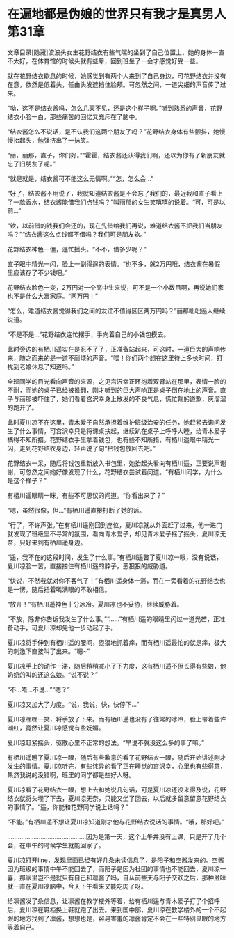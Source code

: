 # 在遍地都是伪娘的世界只有我才是真男人 第31章

文章目录[隐藏]波波头女生花野结衣有些气喘的坐到了自己位置上，她的身体一直不太好，在体育馆的时候头就有些晕，回到班坐了一会才感觉好受一些。

就在花野结衣歇息的时候，她感觉到有两个人来到了自己身边，可花野结衣并没有在意，依然是低着头，任由头发遮挡住脸颊。可忽然之间，一道尖细的声音传了过来。

“呦，这不是结衣酱吗，怎么几天不见，还是这个样子啊。”听到熟悉的声音，花野结衣小脸一白，那些痛苦的回忆又充斥在了脑中。

“结衣酱怎么不说话，是不认我们这两个朋友了吗？”花野结衣身体有些颤抖，她慢慢抬起头，勉强挤出了一抹笑。

“丽，丽那，直子，你们好。”“霍霍，结衣酱还认得我们啊，还以为你有了新朋友就忘了旧朋友了呢。”

“就是就是，结衣酱可不能这么无情啊。”“怎，怎么会…”

“好了，结衣酱不用说了，我就知道结衣酱是不会忘了我们的，最近我和直子看上了一款香水，结衣酱能借我们点钱吗？”叫丽那的女生笑嘻嘻的说着。“可，可是以前…”

“欸，以前借的钱我们会还的，现在先借给我们再说，难道结衣酱不把我们当朋友吗？”“结衣酱这么点钱都不借吗？我们可是朋友欸。”

花野结衣神色一僵，连忙摇头。“不不，借多少呢？”

直子眼中精光一闪，脸上一副得逞的表情。“也不多，就2万円哦，结衣酱在暑假里应该存了不少钱吧。”

花野结衣脸色一变，2万円对一个高中生来说，可不是一个小数目啊，再说她们家也不是什么大富家庭。“两万円！”

“怎么，难道结衣酱觉得我们之间的友谊不值得区区两万円吗？”丽那咄咄逼人继续说道。

“不是不是…”花野结衣连忙摆手，手向着自己的小钱包摸去。

此时旁边的有栖川遥实在是忍不了了，正准备站起来，可这时，一道巨大的声响传来，随之而来的是一道不耐烦的声音。“喂！你们两个想在这里待上多长时间，打扰到老娘休息了知道吗。”

全班同学的目光看向声音的来源，之见宫沢幸正环抱着双臂站在那里，表情一脸的不耐，而她的桌子已经被推翻，刚才听到的巨大声响正是桌子倒在地上的声音。直子与丽那被吓住了，她们看着宫沢幸身上散发的不良气息，慌忙鞠躬道歉，灰溜溜的跑开了。

此时夏川凉不在这里，青木爱子自然承担着维护班级治安的任务，她赶紧去询问发生了什么事情，可宫沢幸只是将课桌扶起，继续趴在桌子上呼呼大睡，给青木爱子搞得不知所措。花野结衣手里拿着钱包，也有些不知所措，有栖川遥眼中精光一闪，走到花野结衣身边，轻声说了句“把钱包放回去吧。”

花野结衣一呆，随后将钱包重新放入书包里，她抬起头看向有栖川遥，正要说声谢谢，可忽然之间她好像发现了什么，花野结衣尝试着问道。“有栖川同学，为什么是这个样子？”

有栖川遥眼睛一眯，有些不可思议的问道。“你看出来了？”

“嗯，虽然很像，但…”有栖川遥直接打断了她的话。

“行了，不许声张。”在有栖川遥刚回到座位，夏川凉就从外面赶了过来，他一进门就发现了班级里不寻常的氛围，看向青木爱子，却见青木爱子摇了摇头，夏川凉无奈，只好来到有栖川遥身边。

“遥，我不在的这段时间，发生了什么事。”有栖川遥瞥了夏川凉一眼，没有说话，夏川凉脸一苦，直接搂住有栖川遥的脖子，恶狠狠的威胁道。

“快说，不然我就对你不客气了！”有栖川遥身体一滞，而在一旁看着的花野结衣也是一愣，随后捂着嘴满眼的不敢相信。

“放开！”有栖川遥神色十分冰冷。夏川凉也不妥协，继续威胁着。

“不放，除非你告诉我发生了什么事。”“……”有栖川遥的眼睛里闪过一道光芒，正准备动手，可夏川凉却先他一步动起了手。

夏川凉将手伸到有栖川遥的腰间，狠狠地抓着痒，而有栖川遥最怕的就是痒，极大的刺激下直接叫了出来。“嗯~”

夏川凉手上的动作一滞，随后稍稍减小了下力度，这有栖川遥不但长得有些娘，他奶奶的叫的还这么娘。“说不说？”

“不…唔…不说…”“嗯？”

夏川凉又加大了力度。“说，我说，快，快停下…”

夏川凉嘿嘿一笑，将手放了下来。而有栖川遥也没有了往常的冰冷，脸上带着些许潮红，竟然让夏川凉感觉有些妩媚。

夏川凉赶紧摇头，驱散心里不正常的想法。“早说不就没这么多的事了嘛。”

有栖川遥瞪了夏川凉一眼，随后有些歉意的看了花野结衣一眼，随后开始讲述刚才发生的事情。夏川凉听完，有些诧异的看了正在睡觉的宫沢幸，心里也有些得意，果然我说的没错啊，班里的同学都是些好人呀。

夏川凉看了花野结衣一眼，想上去和她说几句话，可是夏川凉还没来得及说，花野结衣就将头埋了下去，夏川凉无奈，只能又坐了回去，以后就多留意留意花野结衣的事情了。“遥，你能和花野同学说上话吗？”

“不能。”有栖川遥不想让夏川凉知道刚才他与花野结衣说话的事情。“哦，那好吧。”

………………………………………因为是第一天，这个上午并没有上课，只是开了几个会，在中午的时候学生就能回家了。

夏川凉打开line，发现里面已经有好几条未读信息了，是阳子和空酱发来的。空酱因为班级的事情中午不能回去了，而阳子是因为社团的事情也不能回去，夏川凉一喜，那家里岂不是就只有自己和凛酱了吗，自从前些天与阳子交欢之后，那种滋味就一直在夏川凉脑中，今天下午看来又能吃肉了呀。

给凛酱发了条信息，让凛酱在教学楼外等着，给有栖川遥与青木爱子打了个招呼后，夏川凉在鞋柜换上鞋就跑了出去。来到国中部，夏川凉在教学楼外的一个不起眼的地方找到了凛酱，想想也是，容易害羞的凛酱肯定不会在一些特别显眼的地方等着自己。


